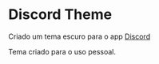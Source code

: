 # Discord Theme

Criado um tema escuro para o app [Discord](https://discord.com)

Tema criado para o uso pessoal.